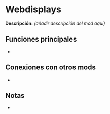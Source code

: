 # Webdisplays

**Descripción:** *(añadir descripción del mod aquí)*

## Funciones principales
- 

## Conexiones con otros mods
- 

## Notas
- 
